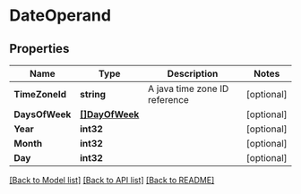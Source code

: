# DateOperand

## Properties

Name | Type | Description | Notes
------------ | ------------- | ------------- | -------------
**TimeZoneId** | **string** | A java time zone ID reference | [optional] 
**DaysOfWeek** | [**[]DayOfWeek**](DayOfWeek.md) |  | [optional] 
**Year** | **int32** |  | [optional] 
**Month** | **int32** |  | [optional] 
**Day** | **int32** |  | [optional] 

[[Back to Model list]](../README.md#documentation-for-models) [[Back to API list]](../README.md#documentation-for-api-endpoints) [[Back to README]](../README.md)


